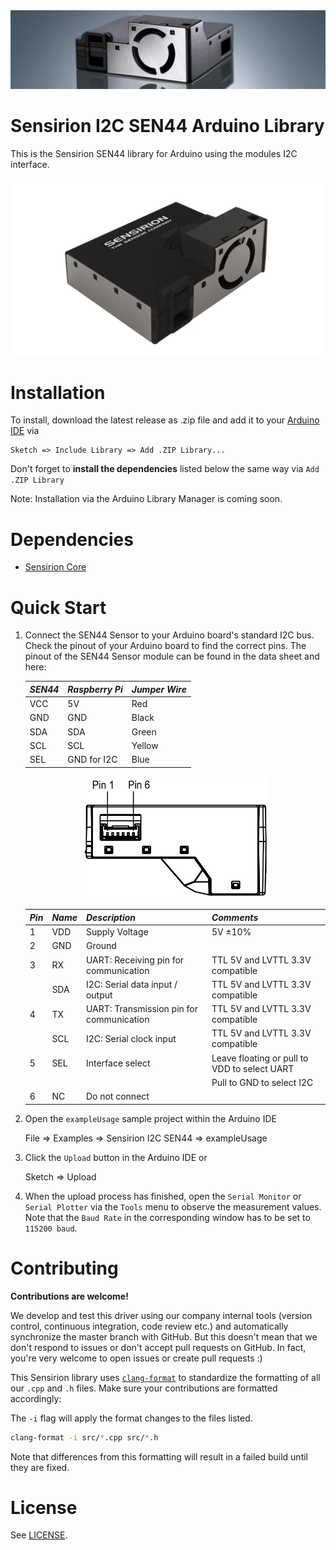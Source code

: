 <center><img src="images/SEN4x_banner.jpg"></center>

# Sensirion I2C SEN44 Arduino Library

This is the Sensirion SEN44 library for Arduino using the modules I2C interface.

<center><img src="images/SEN4x.png"></center>

# Installation

To install, download the latest release as .zip file and add it to your
[Arduino IDE](http://www.arduino.cc/en/main/software) via

	Sketch => Include Library => Add .ZIP Library...

Don't forget to **install the dependencies** listed below the same way via `Add .ZIP Library`

Note: Installation via the Arduino Library Manager is coming soon.

# Dependencies

* [Sensirion Core](https://github.com/Sensirion/arduino-core)

# Quick Start

1. Connect the SEN44 Sensor to your Arduino board's standard I2C bus. Check the pinout of your Arduino board to find the
   correct pins. The pinout of the SEN44 Sensor module can be found in the data sheet and here:

   | *SEN44* | *Raspberry Pi* | *Jumper Wire* |
   |---------|----------------|---------------|
   |   VCC   |       5V       |     Red       |
   |   GND   |       GND      |     Black     |
   |   SDA   |       SDA      |     Green     |
   |   SCL   |       SCL      |     Yellow    |
   |   SEL   |   GND for I2C  |     Blue      |

   <center><img src="images/SEN44_pinout.png" width="300px"></center>

   | *Pin* | *Name* | *Description* | *Comments* |
   |-------|--------|---------------|------------|
   | 1     | VDD    | Supply Voltage | 5V ±10%
   | 2     | GND    | Ground | 
   | 3     | RX     | UART: Receiving pin for communication | TTL 5V and LVTTL 3.3V compatible
   |       | SDA    | I2C: Serial data input / output | TTL 5V and LVTTL 3.3V compatible
   | 4     | TX     | UART: Transmission pin for communication | TTL 5V and LVTTL 3.3V compatible
   |       | SCL    | I2C: Serial clock input | TTL 5V and LVTTL 3.3V compatible
   | 5     | SEL    | Interface select | Leave floating or pull to VDD to select UART
   |       |        |  | Pull to GND to select I2C
   | 6     | NC     | Do not connect |

2. Open the `exampleUsage` sample project within the Arduino IDE

   	File => Examples => Sensirion I2C SEN44 => exampleUsage

3. Click the `Upload` button in the Arduino IDE or

   	Sketch => Upload

4. When the upload process has finished, open the `Serial Monitor` or `Serial Plotter` via the `Tools` menu to observe
   the measurement values. Note that the `Baud Rate` in the corresponding window has to be set to `115200 baud`.

# Contributing

**Contributions are welcome!**

We develop and test this driver using our company internal tools (version control, continuous integration, code review
etc.) and automatically synchronize the master branch with GitHub. But this doesn't mean that we don't respond to issues
or don't accept pull requests on GitHub. In fact, you're very welcome to open issues or create pull requests :)

This Sensirion library uses
[`clang-format`](https://releases.llvm.org/download.html) to standardize the formatting of all our `.cpp` and `.h`
files. Make sure your contributions are formatted accordingly:

The `-i` flag will apply the format changes to the files listed.

```bash
clang-format -i src/*.cpp src/*.h
```

Note that differences from this formatting will result in a failed build until they are fixed.

# License

See [LICENSE](LICENSE).
